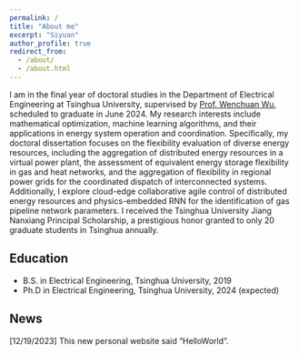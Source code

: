 ```yaml
---
permalink: /
title: "About me"
excerpt: "Siyuan"
author_profile: true
redirect_from: 
  - /about/
  - /about.html
---
```

I am in the final year of doctoral studies in the Department of Electrical Engineering at Tsinghua University, supervised by [Prof. Wenchuan Wu](https://www.eea.tsinghua.edu.cn/en/faculties/wuwench.htm), scheduled to graduate in June 2024. My research interests include mathematical optimization, machine learning algorithms, and their applications in energy system operation and coordination. Specifically, my doctoral dissertation focuses on the flexibility evaluation of diverse energy resources, including the aggregation of distributed energy resources in a virtual power plant, the assessment of equivalent energy storage flexibility in gas and heat networks, and the aggregation of flexibility in regional power grids for the coordinated dispatch of interconnected systems. Additionally, I explore cloud-edge collaborative agile control of distributed energy resources and physics-embedded RNN for the identification of gas pipeline network parameters. I received the Tsinghua University Jiang Nanxiang Principal Scholarship, a prestigious honor granted to only 20 graduate students in Tsinghua annually.

## Education
* B.S. in Electrical Engineering, Tsinghua University, 2019
* Ph.D in Electrical Engineering, Tsinghua University, 2024 (expected)

## News
[12/19/2023] This new personal website said “HelloWorld”.




